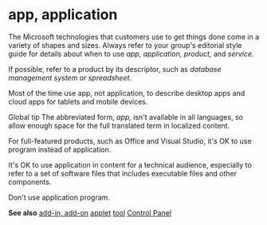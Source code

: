 # app, application

The Microsoft technologies that customers use to get things done come in a variety of shapes and sizes. Always refer to your group's editorial style guide for details about when to use *app, application, product,* and *service.*

If possible, refer to a product by its descriptor, such as *database management system* or *spreadsheet.*

Most of the time use app, not application, to describe desktop apps and cloud apps for tablets and mobile devices. 

Global tip The abbreviated form, *app,* isn't available in all languages, so allow enough space for the full translated term in localized content.

For full-featured products, such as Office and Visual Studio, it's OK to use program instead of application.

It's OK to use application in
content for a technical audience, especially to refer to a set of
software files that includes executable files and other components.

Don't use application program.

**See also**
[add-in, add-on](/style-guide/a-z-word-list-term-collections/a/add-in-add-on)
[applet](/style-guide/a-z-word-list-term-collections/a/applet)
[tool](/style-guide/a-z-word-list-term-collections/t/tool) 
[Control Panel](/style-guide/a-z-word-list-term-collections/c/control-panel)
